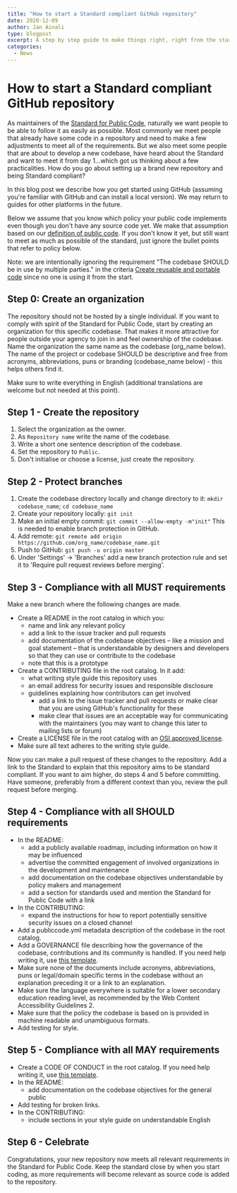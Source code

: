 ```yaml
---
title: "How to start a Standard compliant GitHub repository"
date: 2020-12-09
author: Jan Ainali
type: blogpost
excerpt: A step by step guide to make things right, right from the start
categories:
  - News
---
```


# How to start a Standard compliant GitHub repository

As maintainers of the [Standard for Public Code](https://standard.publiccode.net), naturally we want people to be able to follow it as easily as possible. Most commonly we meet people that already have some code in a repository and need to make a few adjustments to meet all of the requirements. But we also meet some people that are about to develop a new codebase, have heard about the Standard and want to meet it from day 1...which got us thinking about a few practicalities. How do you go about setting up a brand new repository and being Standard compliant?

In this blog post we describe how you get started using GitHub (assuming you're familiar with GitHub and can install a local version). We may return to guides for other platforms in the future.

Below we assume that you know which policy your public code implements even though you don't have any source code yet. We make that assumption based on our [definition of public code](https://about.publiccode.net/glossary/public-code-definition.html). If you don't know it yet, but still want to meet as much as possible of the standard, just ignore the bullet points that refer to policy below.

Note: we are intentionally ignoring the requirement "The codebase SHOULD be in use by multiple parties." in the criteria [Create reusable and portable code](https://standard.publiccode.net/criteria/reusable-and-portable-codebases.html) since no one is using it from the start.

## Step 0: Create an organization

The repository should not be hosted by a single individual. If you want to comply with spirit of the Standard for Public Code, start by creating an organization for this specific codebase. That makes it more attractive for people outside your agency to join in and feel ownership of the codebase. Name the organization the same name as the codebase (org_name below). The name of the project or codebase SHOULD be descriptive and free from acronyms, abbreviations, puns or branding (codebase_name below) - this helps others find it.

Make sure to write everything in English (additional translations are welcome but not needed at this point).

## Step 1 - Create the repository

1. Select the organization as the owner.
2. As `Repository name` write the name of the codebase.
3. Write a short one sentence description of the codebase.
4. Set the repository to `Public`.
5. Don't initialise or choose a license, just create the repository.

## Step 2 - Protect branches

1. Create the codebase directory locally and change directory to it: `mkdir codebase_name`; `cd codebase_name`
2. Create your repository locally: `git init`
3. Make an initial empty commit: `git commit --allow-empty -m"init"` This is needed to enable branch protection in GitHub.
4. Add remote: `git remote add origin https://github.com/org_name/codebase_name.git`
5. Push to GitHub: `git push -u origin master`
7. Under 'Settings' -> 'Branches' add a new branch protection rule and set it to 'Require pull request reviews before merging'.

## Step 3 - Compliance with all MUST requirements

Make a new branch where the following changes are made.

* Create a README in the root catalog in which you:
    * name and link any relevant policy
    * add a link to the issue tracker and pull requests
    * add documentation of the codebase objectives – like a mission and goal statement – that is understandable by designers and developers so that they can use or contribute to the codebase
    * note that this is a prototype
* Create a CONTRIBUTING file in the root catalog. In it add:
    * what writing style guide this repository uses
    * an email address for security issues and responsible disclosure
    * guidelines explaining how contributors can get involved
        * add a link to the issue tracker and pull requests or make clear that you are using GitHub's functionality for these
        * make clear that issues are an acceptable way for communicating with the maintainers (you may want to change this later to mailing lists or forum)
* Create a LICENSE file in the root catalog with an [OSI approved license](https://opensource.org/licenses/category).
* Make sure all text adheres to the writing style guide.

Now you can make a pull request of these changes to the repository. Add a link to the Standard to explain that this repository aims to be standard compliant. If you want to aim higher, do steps 4 and 5 before committing. Have someone, preferably from a different context than you, review the pull request before merging.

## Step 4 - Compliance with all SHOULD requirements

* In the README:
    * add a publicly available roadmap, including information on how it may be influenced
    * advertise the committed engagement of involved organizations in the development and maintenance
    * add documentation on the codebase objectives understandable by policy makers and management
    * add a section for standards used and mention the Standard for Public Code with a link
* In the CONTRIBUTING:
    * expand the instructions for how to report potentially sensitive security issues on a closed channel
* Add a publiccode.yml metadata description of the codebase in the root catalog.
* Add a GOVERNANCE file describing how the governance of the codebase, contributions and its community is handled. If you need help writing it, use [this template](https://about.publiccode.net/activities/supporting-codebase-governance/governance-template.html).
* Make sure none of the documents include acronyms, abbreviations, puns or legal/domain specific terms in the codebase without an explanation preceding it or a link to an explanation.
* Make sure the language everywhere is suitable for a lower secondary education reading level, as recommended by the Web Content Accessibility Guidelines 2.
* Make sure that the policy the codebase is based on is provided in machine readable and unambiguous formats.
* Add testing for style.

## Step 5 - Compliance with all MAY requirements

* Create a CODE OF CONDUCT in the root catalog. If you need help writing it, use [this template](https://www.contributor-covenant.org/version/2/0/code_of_conduct/).
* In the README:
    * add documentation on the codebase objectives for the general public
* Add testing for broken links.
* In the CONTRIBUTING:
    * include sections in your style guide on understandable English

## Step 6 - Celebrate

Congratulations, your new repository now meets all relevant requirements in the Standard for Public Code. Keep the standard close by when you start coding, as more requirements will become relevant as source code is added to the repository.
